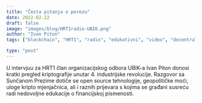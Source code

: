```yaml
---
title: "Česta pitanja o porezu"
date: 2022-02-22
draft: false
image: "images/blog/HRT1radio-UBIK.png"
author: "Ivan Piton"
tags: ["blockchain", "HRT1", "radio", "edukativni", "video", "decentralizacija", "mjenjačnice"]

type: "post"
---
```


U intervjuu za HRT1 član organizacijskog odbora UBIK-a Ivan Piton donosi kratki pregled kriptografije unutar 4. industrijske revolucije. Razgovor sa Sunčanom Prezime dotiče se open source tehnologije, geopolitičke moći, uloge kripto mjenjačnica, ali i raznih prijevara s kojima se građani susreću radi nedovoljne edukacije o financijskoj pismenosti.
